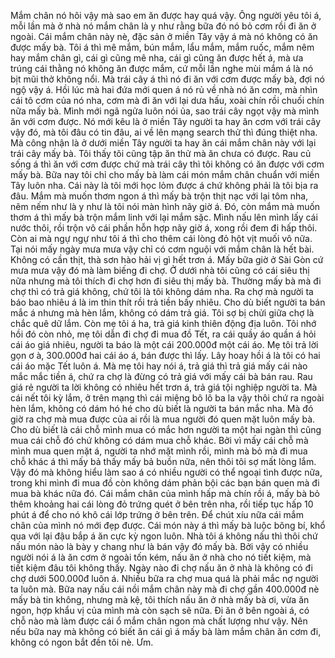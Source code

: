Mắm chân nó hôi vậy mà sao em ăn được hay quá vậy. Ông người yêu tôi á, mỗi lần mà ở nhà nó mắm chân là y như rằng bữa đó nó bỏ cơm rồi đi ăn ở ngoài. Cái mắm chân này nè, đặc sản ở miền Tây vậy á mà nó không có ăn được mấy bà. Tôi á thì mê mắm, bún mắm, lẩu mắm, mắm ruốc, mắm nêm hay mắm chân gì, cái gì cũng mê nha, cái gì cũng ăn được hết á, mà ưa trúng cái thằng nó không ăn được mắm, cứ mỗi lần nghe mùi mắm á là nó bịt mũi thở không nổi. Mà trái cây á thì nó đi ăn với cơm được mấy bà, đợi nó ngộ vậy á. Hồi lúc mà hai đứa mới quen á nó rủ về nhà nó ăn cơm, mà nhìn cái tô cơm của nó nha, cơm mà đi ăn với lại dưa hấu, xoài chín rồi chuối chín nữa mấy bà. Mình mới ngã ngửa luôn nói ủa, sao trái cây ngọt vậy mà mình ăn với cơm được. Nó mới kêu là ở miền Tây người ta hay ăn cơm với trái cây vậy đó, mà tôi đâu có tin đâu, ai về lên mạng search thử thì đúng thiệt nha. Mà công nhận là ở dưới miền Tây người ta hay ăn cái mắm chân này với lại trái cây mấy bà. Tôi thấy tôi cũng tập ăn thử mà ăn chưa có được. Rau củ sống á thì ăn với cơm được chứ mà trái cây thì tôi không có ăn được với cơm mấy bà. Bữa nay tôi chỉ cho mấy bà làm cái món mắm chân chuẩn với miền Tây luôn nha. Cái này là tôi mới học lỏm được á chứ không phải là tôi bịa ra đâu. Mắm mà muốn thơm ngon á thì mấy bà trộn thịt nạc với lại tôm nha, nêm nếm như là y như là tôi nói màn hình nãy giờ á. Đó, còn mắm mà muốn thơm á thì mấy bà trộn mắm linh với lại mắm sặc. Mình nấu lên mình lấy cái nước thôi, rồi trộn vô cái phần hỗn hợp nãy giờ á, xong rồi đem đi hấp thôi. Còn ai mà ngự ngự như tôi á thì cho thêm cái lòng đỏ hột vịt muối vô nữa. Tại nói mấy ngày mưa mưa vậy chỉ có cơm nguội với mắm chân là hết bài. Không có cần thịt, thà sơn hào hải vị gì hết trơn á. Mấy bữa giờ ở Sài Gòn cứ mưa mưa vậy đó mà làm biếng đi chợ. Ở dưới nhà tôi cũng có cái siêu thị nữa nhưng mà tôi thích đi chợ hơn đi siêu thị mấy bà. Thường mấy bà mà đi chợ thì có trả giá không, chứ tôi là tôi không dám nha. Ra chợ mà người ta báo bao nhiêu á là im thin thít rồi trả tiền bấy nhiêu. Cho dù biết người ta bán mắc á nhưng mà hèn lắm, không có dám trả giá. Tôi sợ bị chửi giữa chợ là chắc quê dữ lắm. Còn mẹ tôi á ha, trả giá kinh thiên động địa luôn. Tôi nhớ hồi đó còn nhỏ, mẹ tôi dẫn đi chợ đi mua đồ Tết, ra cái quầy áo quần á hỏi cái áo giá nhiêu, người ta báo là một cái 200.000đ một cái áo. Mẹ tôi trả lời gọn ơ à, 300.000đ hai cái áo á, bán được thì lấy. Lây hoay hồi á là tôi có hai cái áo mặc Tết luôn á. Mà mẹ tôi hay nói á, trả giá thì trả giá mấy cái nào mắc mắc tiền á, chứ ra chợ là đừng có trả giá với mấy cái bà bán rau. Rau giá rẻ người ta lời không có nhiêu hết trơn á, trả giá tội nghiệp người ta. Mà cái nết tôi kỳ lắm, ở trên mạng thì cái miệng bô lô ba la vậy thôi chứ ra ngoài hèn lắm, không có dám hó hé cho dù biết là người ta bán mắc nha. Mà đó giờ ra chợ mà mua được của ai rồi là mua người đó quen mặt luôn mấy bà. Cho dù biết là cái chỗ mình mua có mắc hơn người ta một hai ngàn thì cũng mua cái chỗ đó chứ không có dám mua chỗ khác. Bởi vì mấy cái chỗ mà mình mua quen mặt á, người ta nhớ mặt mình rồi, mình mà bỏ mà đi mua chỗ khác á thì mấy bả thấy mấy bả buồn nữa, nên thôi tôi sợ mất lòng lắm. Vậy đó mà không hiểu làm sao á có nhiều người có thể ngoại tình được nữa, trong khi mình đi mua đồ còn không dám phản bội các bạn bán quen mà đi mua bà khác nữa đó. Cái mắm chân của mình hấp mà chín rồi á, mấy bà bỏ thêm khoảng hai cái lòng đỏ trứng quét ở bên trên nha, rồi tiếp tục hấp 10 phút á để cho nó khô cái lớp trứng ở bên trên. Để chút xíu nữa cái mắm chân của mình nó mới đẹp được. Cái món này á thì mấy bà luộc bông bí, khổ qua với lại đậu bắp á ăn cực kỳ ngon luôn. Nhà tôi á không nấu thì thôi chứ nấu món nào là bày y chang như là bán vậy đó mấy bà. Bởi vậy có nhiều người nói á là ăn cơm ở ngoài tốn kém, nấu ăn ở nhà cho nó tiết kiệm, mà tiết kiệm đâu tôi không thấy. Ngày nào đi chợ nấu ăn ở nhà là không có đi chợ dưới 500.000đ luôn á. Nhiều bữa ra chợ mua quá là phải mắc nợ người ta luôn mà. Bữa nay nấu cái nồi mắm chân này mà đi chợ gần 400.000đ nè mấy bà tin không, nhưng mà kệ, tôi thích nấu ăn ở nhà mấy bà ơi, vừa ăn ngon, hợp khẩu vị của mình mà còn sạch sẽ nữa. Đi ăn ở bên ngoài á, có chỗ nào mà làm được cái ổ mắm chân ngon mà chất lượng như vậy. Nên nếu bữa nay mà không có biết ăn cái gì á mấy bà làm mắm chân ăn cơm đi, không có ngon bắt đền tôi nè. Ưm.